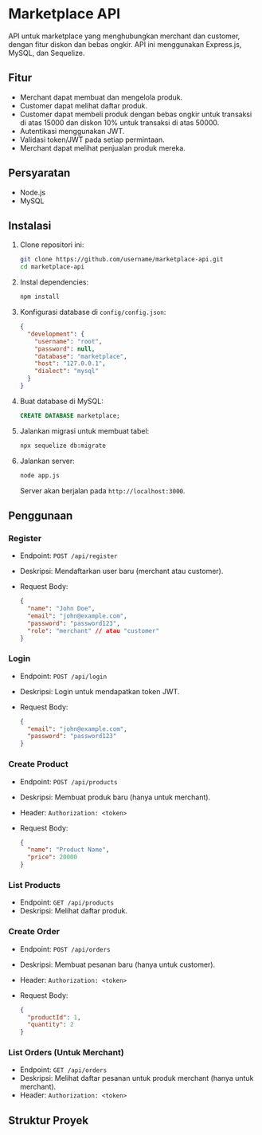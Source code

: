 # Marketplace API

API untuk marketplace yang menghubungkan merchant dan customer, dengan fitur diskon dan bebas ongkir. API ini menggunakan Express.js, MySQL, dan Sequelize.

## Fitur

- Merchant dapat membuat dan mengelola produk.
- Customer dapat melihat daftar produk.
- Customer dapat membeli produk dengan bebas ongkir untuk transaksi di atas 15000 dan diskon 10% untuk transaksi di atas 50000.
- Autentikasi menggunakan JWT.
- Validasi token/JWT pada setiap permintaan.
- Merchant dapat melihat penjualan produk mereka.

## Persyaratan

- Node.js
- MySQL

## Instalasi

1. Clone repositori ini:

   ```bash
   git clone https://github.com/username/marketplace-api.git
   cd marketplace-api
   ```

2. Instal dependencies:

   ```bash
   npm install
   ```

3. Konfigurasi database di `config/config.json`:

   ```json
   {
     "development": {
       "username": "root",
       "password": null,
       "database": "marketplace",
       "host": "127.0.0.1",
       "dialect": "mysql"
     }
   }
   ```

4. Buat database di MySQL:

   ```sql
   CREATE DATABASE marketplace;
   ```

5. Jalankan migrasi untuk membuat tabel:

   ```bash
   npx sequelize db:migrate
   ```

6. Jalankan server:

   ```bash
   node app.js
   ```

   Server akan berjalan pada `http://localhost:3000`.

## Penggunaan

### Register

- Endpoint: `POST /api/register`
- Deskripsi: Mendaftarkan user baru (merchant atau customer).
- Request Body:

  ```json
  {
    "name": "John Doe",
    "email": "john@example.com",
    "password": "password123",
    "role": "merchant" // atau "customer"
  }
  ```

### Login

- Endpoint: `POST /api/login`
- Deskripsi: Login untuk mendapatkan token JWT.
- Request Body:

  ```json
  {
    "email": "john@example.com",
    "password": "password123"
  }
  ```

### Create Product

- Endpoint: `POST /api/products`
- Deskripsi: Membuat produk baru (hanya untuk merchant).
- Header: `Authorization: <token>`
- Request Body:

  ```json
  {
    "name": "Product Name",
    "price": 20000
  }
  ```

### List Products

- Endpoint: `GET /api/products`
- Deskripsi: Melihat daftar produk.

### Create Order

- Endpoint: `POST /api/orders`
- Deskripsi: Membuat pesanan baru (hanya untuk customer).
- Header: `Authorization: <token>`
- Request Body:

  ```json
  {
    "productId": 1,
    "quantity": 2
  }
  ```

### List Orders (Untuk Merchant)

- Endpoint: `GET /api/orders`
- Deskripsi: Melihat daftar pesanan untuk produk merchant (hanya untuk merchant).
- Header: `Authorization: <token>`

## Struktur Proyek
